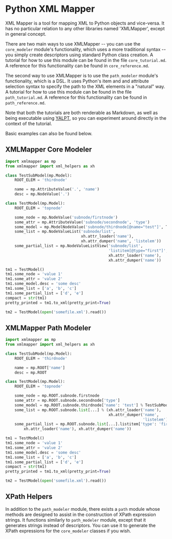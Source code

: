 Python XML Mapper
=================

XML Mapper is a tool for mapping XML to Python objects and vice-versa.
It has no particular relation to any other libraries named 'XMLMapper', except
in general concept.

There are two main ways to use XMLMapper -- you can use the `core_modeler`
module's functionality, which uses a more traditional syntax -- you simply
create descriptors using standard Python class creation.  A tutorial for how
to use this module can be found in the file `core_tutorial.md`.  A reference
for this functionality can be found in `core_reference.md`.

The second way to use XMLMapper is to use the `path_modeler` module's
functionality, which is a DSL.  It uses Python's item and and attribute
selection syntax to specify the path to the XML elements in a "natural" way.
A tutorial for how to use this module can be found in the file
`path_tutorial.md`.  A reference for this functionality can be found in
`path_reference.md`.

Note that both the tutorials are both renderable as Markdown, as well as being
executable using [YALPT](https://github.com/directxman12/yalpt), so you can
experiment around directly in the context of the tutorial.

Basic examples can also be found below.

XMLMapper Core Modeler
----------------------

```python
import xmlmapper as mp
from xmlmapper import xml_helpers as xh

class TestSubModel(mp.Model):
    ROOT_ELEM = 'thirdnode'

    name = mp.AttributeValue('.', 'name')
    desc = mp.NodeValue('.')

class TestModel(mp.Model):
    ROOT_ELEM = 'topnode'

    some_node = mp.NodeValue('subnode/firstnode')
    some_attr = mp.AttributeValue('subnode/secondnode', 'type')
    some_model = mp.ModelNodeValue('subnode/thirdnode[@name="test"]', TestSubModel)
    some_list = mp.NodeValueList('subnode/list',
                                 xh.attr_loader('name'),
                                 xh.attr_dumper('name', 'listelem'))
    some_partial_list = mp.NodeValueListView('subnode/list',
                                             'listitem[@type="first"]',
                                             xh.attr_loader('name'),
                                             xh.attr_dumper('name'))

tm1 = TestModel()
tm1.some_node = 'value 1'
tm1.some_attr = 'value 2'
tm1.some_model.desc = 'some desc'
tm1.some_list = ['a', 'b', 'c']
tm1.some_partial_list = ['d', 'e']
compact = str(tm1)
pretty_printed = tm1.to_xml(pretty_print=True)

tm2 = TestModel(open('somefile.xml').read())
```

XMLMapper Path Modeler
----------------------

```python
import xmlmapper as mp
from xmlmapper import xml_helpers as xh

class TestSubModel(mp.Model):
    ROOT_ELEM = 'thirdnode'

    name = mp.ROOT['name']
    desc = mp.ROOT

class TestModel(mp.Model):
    ROOT_ELEM = 'topnode'

    some_node = mp.ROOT.subnode.firstnode
    some_attr = mp.ROOT.subnode.secondnode['type']
    some_model = mp.ROOT.subnode.thirdnode['name': 'test'] % TestSubModel
    some_list = mp.ROOT.subnode.list[...] % (xh.attr_loader('name'),
                                             xh.attr_dumper('name',
                                                            'listelem'))
    some_partial_list = mp.ROOT.subnode.list[...].listitem['type': 'first'] % (
        xh.attr_loader('name'), xh.attr_dumper('name'))

tm1 = TestModel()
tm1.some_node = 'value 1'
tm1.some_attr = 'value 2'
tm1.some_model.desc = 'some desc'
tm1.some_list = ['a', 'b', 'c']
tm1.some_partial_list = ['d', 'e']
compact = str(tm1)
pretty_printed = tm1.to_xml(pretty_print=True)

tm2 = TestModel(open('somefile.xml').read())
```

XPath Helpers
-------------

In addition to the `path_modeler` module, there exists a `path` module whose
methods are designed to assist in the construction of XPath expression strings.
It functions similarly to `path_modeler` module, except that it generates
strings instead of descriptors.  You can use it to generate the XPath
expressions for the `core_modeler` classes if you wish.

